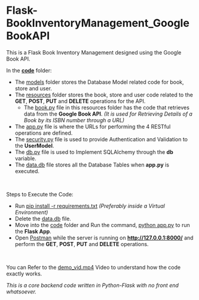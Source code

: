 # Flask-BookInventoryManagement_GoogleBookAPI
This is a Flask Book Inventory Management designed using the Google Book API.

In the <a href="https://github.com/n-rohit/Flask-BookInventoryManagement_GoogleBookAPI/tree/main/code"><b>code</b></a> folder:
- The <a href="https://github.com/n-rohit/Flask-BookInventoryManagement_GoogleBookAPI/tree/main/code/models">models</a> folder stores the Database Model related code for book, store and user.
- The <a href="https://github.com/n-rohit/Flask-BookInventoryManagement_GoogleBookAPI/tree/main/code/resources">resources</a> folder stores the book, store and user code related to the <b>GET</b>, <b>POST</b>, <b>PUT</b> and <b>DELETE</b> operations for the API.
  - The <a href="https://github.com/n-rohit/Flask-BookInventoryManagement_GoogleBookAPI/blob/main/code/resources/book.py">book.py</a> file in this resources folder has the code that retrieves data from the <b>Google Book API</b>. <i>(It is used for Retrieving Details of a Book by its ISBN number through a URL)</i>
- The <a href="https://github.com/n-rohit/Flask-BookInventoryManagement_GoogleBookAPI/blob/main/code/app.py">app.py</a> file is where the URLs for performing the 4 RESTful operations are defined.
- The <a href="https://github.com/n-rohit/Flask-BookInventoryManagement_GoogleBookAPI/blob/main/code/security.py">security.py</a> file is used to provide Authentication and Validation to the <b>UserModel</b>.
- The <a href="https://github.com/n-rohit/Flask-BookInventoryManagement_GoogleBookAPI/blob/main/code/db.py">db.py</a> file is used to Implement SQLAlchemy through the <b>db</b> variable.
- The <a href="https://github.com/n-rohit/Flask-BookInventoryManagement_GoogleBookAPI/blob/main/code/data.db">data.db</a> file stores all the Database Tables when <b>app.py</b> is executed.

<br>

Steps to Execute the Code:
- Run <a href="https://github.com/n-rohit/Flask-BookInventoryManagement_GoogleBookAPI/blob/main/requirements.txt">pip install -r requirements.txt</a> <i>(Preferably inside a Virtual Environment)</i>
- Delete the <a href="https://github.com/n-rohit/Flask-BookInventoryManagement_GoogleBookAPI/blob/main/code/data.db">data.db</a> file.
- Move into the <a href="https://github.com/n-rohit/Flask-BookInventoryManagement_GoogleBookAPI/tree/main/code">code</a> folder and Run the command, <a href="https://github.com/n-rohit/Flask-BookInventoryManagement_GoogleBookAPI/blob/main/code/app.py">python app.py</a> to run the <b>Flask App</b>.
- Open <a href="https://www.postman.com/">Postman</a> while the server is running on <b>http://127.0.0.1:8000/</b> and perform the <b>GET</b>, <b>POST</b>, <b>PUT</b> and <b>DELETE</b> operations.

<br>

You can Refer to the <a href="https://github.com/n-rohit/Flask-BookInventoryManagement_GoogleBookAPI/blob/main/demo_vid.mp4">demo_vid.mp4</a> Video to understand how the code exactly works. 

<i>This is a core backend code written in Python-Flask with no front end whatsoever.</i>
